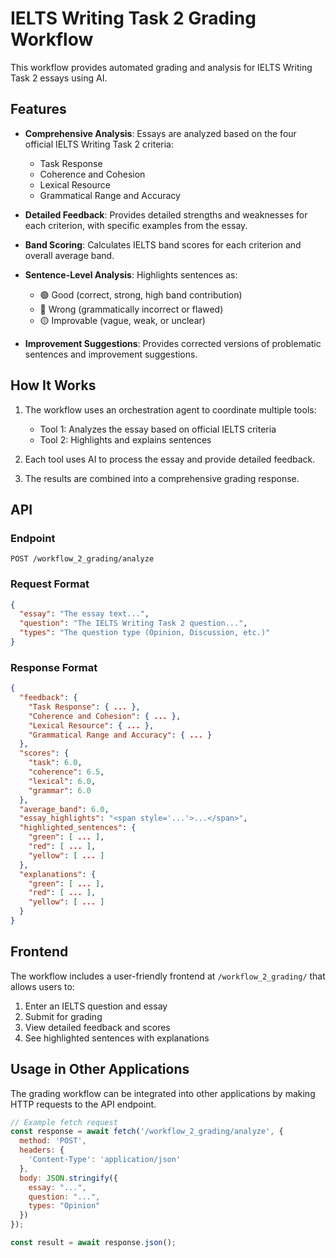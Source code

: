 # IELTS Writing Task 2 Grading Workflow

This workflow provides automated grading and analysis for IELTS Writing Task 2 essays using AI.

## Features

- **Comprehensive Analysis**: Essays are analyzed based on the four official IELTS Writing Task 2 criteria:
  - Task Response
  - Coherence and Cohesion
  - Lexical Resource
  - Grammatical Range and Accuracy

- **Detailed Feedback**: Provides detailed strengths and weaknesses for each criterion, with specific examples from the essay.

- **Band Scoring**: Calculates IELTS band scores for each criterion and overall average band.

- **Sentence-Level Analysis**: Highlights sentences as:
  - 🟢 Good (correct, strong, high band contribution)
  - 🔴 Wrong (grammatically incorrect or flawed)
  - 🟡 Improvable (vague, weak, or unclear)

- **Improvement Suggestions**: Provides corrected versions of problematic sentences and improvement suggestions.

## How It Works

1. The workflow uses an orchestration agent to coordinate multiple tools:
   - Tool 1: Analyzes the essay based on official IELTS criteria
   - Tool 2: Highlights and explains sentences

2. Each tool uses AI to process the essay and provide detailed feedback.

3. The results are combined into a comprehensive grading response.

## API

### Endpoint

```
POST /workflow_2_grading/analyze
```

### Request Format

```json
{
  "essay": "The essay text...",
  "question": "The IELTS Writing Task 2 question...",
  "types": "The question type (Opinion, Discussion, etc.)"
}
```

### Response Format

```json
{
  "feedback": {
    "Task Response": { ... },
    "Coherence and Cohesion": { ... },
    "Lexical Resource": { ... },
    "Grammatical Range and Accuracy": { ... }
  },
  "scores": {
    "task": 6.0,
    "coherence": 6.5,
    "lexical": 6.0,
    "grammar": 6.0
  },
  "average_band": 6.0,
  "essay_highlights": "<span style='...'>...</span>",
  "highlighted_sentences": {
    "green": [ ... ],
    "red": [ ... ],
    "yellow": [ ... ]
  },
  "explanations": {
    "green": [ ... ],
    "red": [ ... ],
    "yellow": [ ... ]
  }
}
```

## Frontend

The workflow includes a user-friendly frontend at `/workflow_2_grading/` that allows users to:

1. Enter an IELTS question and essay
2. Submit for grading
3. View detailed feedback and scores
4. See highlighted sentences with explanations

## Usage in Other Applications

The grading workflow can be integrated into other applications by making HTTP requests to the API endpoint.

```javascript
// Example fetch request
const response = await fetch('/workflow_2_grading/analyze', {
  method: 'POST',
  headers: {
    'Content-Type': 'application/json'
  },
  body: JSON.stringify({
    essay: "...",
    question: "...",
    types: "Opinion"
  })
});

const result = await response.json();
``` 